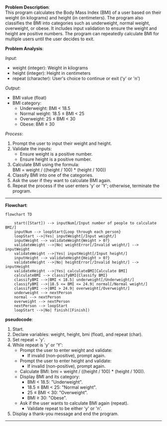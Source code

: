 **Problem Description**:  
This program calculates the Body Mass Index (BMI) of a user based on their weight (in kilograms) and height (in centimeters). The program also classifies the BMI into categories such as underweight, normal weight, overweight, or obese. It includes input validation to ensure the weight and height are positive numbers. The program can repeatedly calculate BMI for multiple users until the user decides to exit.

**Problem Analysis**:  

*Input*:  
- weight (integer): Weight in kilograms  
- height (integer): Height in centimeters  
- repeat (character): User's choice to continue or exit ('y' or 'n')  

*Output*:  
- BMI value (float)  
- BMI category:  
  - Underweight: BMI < 18.5  
  - Normal weight: 18.5 ≤ BMI < 25  
  - Overweight: 25 ≤ BMI < 30  
  - Obese: BMI ≥ 30  

*Process*:  
1. Prompt the user to input their weight and height.
2. Validate the inputs:
   - Ensure weight is a positive number.
   - Ensure height is a positive number.
3. Calculate BMI using the formula:  
   BMI = weight / ((height / 100) * (height / 100))
4. Classify BMI into one of the categories.
5. Ask the user if they want to calculate BMI again.
6. Repeat the process if the user enters 'y' or 'Y'; otherwise, terminate the program.

---
**Flowchart**:

```mermaid
flowchart TD

    start([Start]) --> inputNum[/Input number of people to calculate BMI/]
    inputNum --> loopStart{Loop through each person}
    loopStart -->|Yes| inputWeight[/Input weight/]
    inputWeight --> validateWeight{Weight > 0?}
    validateWeight -->|No| weightError[/Invalid weight/] --> inputWeight
    validateWeight -->|Yes| inputHeight[/Input height/]
    inputHeight --> validateHeight{Height > 0?}
    validateHeight -->|No| heightError[/Invalid height/] --> inputHeight
    validateHeight -->|Yes| calculateBMI[Calculate BMI]
    calculateBMI --> classifyBMI{Classify BMI}
    classifyBMI -->|BMI < 18.5| underweight[/Underweight/]
    classifyBMI -->|18.5 <= BMI <= 24.9| normal[/Normal weight/]
    classifyBMI -->|BMI > 24.9| overweight[/Overweight/]
    underweight --> nextPerson
    normal --> nextPerson
    overweight --> nextPerson
    nextPerson --> loopStart
    loopStart -->|No| finish([Finish])

```  



**pseudocode**:  

1. Start.  
2. Declare variables: weight, height, bmi (float), and repeat (char).  
3. Set repeat = 'y'.  
4. While repeat is 'y' or 'Y':  
   - Prompt the user to enter weight and validate:
     - If invalid (non-positive), prompt again.
   - Prompt the user to enter height and validate:
     - If invalid (non-positive), prompt again.
   - Calculate BMI: bmi = weight / ((height / 100) * (height / 100)).  
   - Display BMI and its category:
     - BMI < 18.5: "Underweight".  
     - 18.5 ≤ BMI < 25: "Normal weight".  
     - 25 ≤ BMI < 30: "Overweight".  
     - BMI ≥ 30: "Obese".  
   - Ask if the user wants to calculate BMI again (repeat).  
     - Validate repeat to be either 'y' or 'n'.  
5. Display a thank-you message and end the program.

---
